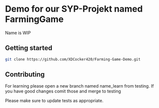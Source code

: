 # Demo for our SYP-Projekt named FarmingGame 
Name is WIP

## Getting started
```bash
git clone https://github.com/XDCocker420/Farming-Game-Demo.git
```

## Contributing

For learning please open a new branch named name_learn from testing. If you have good changes comit those and merge to testing

Please make sure to update tests as appropriate.
